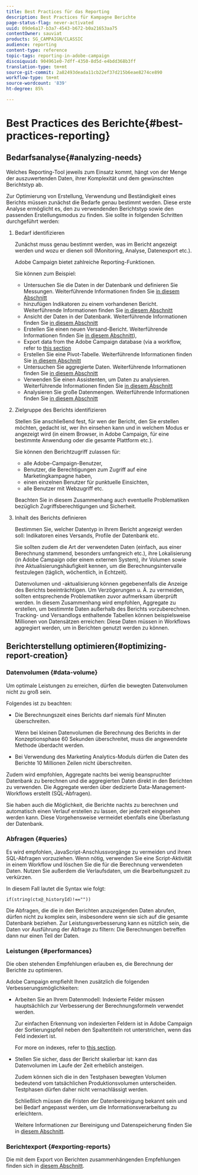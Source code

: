 ```yaml
---
title: Best Practices für das Reporting
description: Best Practices für Kampagne Berichte
page-status-flag: never-activated
uuid: 09de6a17-b3a7-4543-b672-b0a21653aa75
contentOwner: sauviat
products: SG_CAMPAIGN/CLASSIC
audience: reporting
content-type: reference
topic-tags: reporting-in-adobe-campaign
discoiquuid: 904961e0-7dff-4350-8d5d-e4bdd368b3ff
translation-type: tm+mt
source-git-commit: 2a82493deada11cb22ef37d215b6eae8274ce890
workflow-type: tm+mt
source-wordcount: '839'
ht-degree: 85%

---
```



# Best Practices des Berichte{#best-practices-reporting}

## Bedarfsanalyse{#analyzing-needs}

Welches Reporting-Tool jeweils zum Einsatz kommt, hängt von der Menge der auszuwertenden Daten, ihrer Komplexität und dem gewünschten Berichtstyp ab.

Zur Optimierung von Erstellung, Verwendung und Beständigkeit eines Berichts müssen zunächst die Bedarfe genau bestimmt werden. Diese erste Analyse ermöglicht es, den zu verwendenden Berichtstyp sowie den passenden Erstellungsmodus zu finden. Sie sollte in folgenden Schritten durchgeführt werden:

1. Bedarf identifizieren

   Zunächst muss genau bestimmt werden, was im Bericht angezeigt werden und wozu er dienen soll (Monitoring, Analyse, Datenexport etc.).

   Adobe Campaign bietet zahlreiche Reporting-Funktionen.

   Sie können zum Beispiel:

   * Untersuchen Sie die Daten in der Datenbank und definieren Sie Messungen. Weiterführende Informationen finden Sie [in diesem Abschnitt](../../reporting/using/about-cubes.md)
   * hinzufügen Indikatoren zu einem vorhandenen Bericht. Weiterführende Informationen finden Sie [in diesem Abschnitt](../../reporting/using/about-reports-creation-in-campaign.md)
   * Ansicht der Daten in der Datenbank. Weiterführende Informationen finden Sie [in diesem Abschnitt](../../reporting/using/about-descriptive-analysis.md)
   * Erstellen Sie einen neuen Versand-Bericht. Weiterführende Informationen finden Sie [in diesem Abschnitt](../../reporting/using/about-reports-creation-in-campaign.md)),
   * Export data from the Adobe Campaign database (via a workflow, refer to [this section](../../workflow/using/about-workflows.md)
   * Erstellen Sie eine Pivot-Tabelle. Weiterführende Informationen finden Sie [in diesem Abschnitt](../../reporting/using/creating-a-table.md#creating-a-breakdown-or-pivot-table)
   * Untersuchen Sie aggregierte Daten. Weiterführende Informationen finden Sie [in diesem Abschnitt](../../reporting/using/about-cubes.md)
   * Verwenden Sie einen Assistenten, um Daten zu analysieren. Weiterführende Informationen finden Sie [in diesem Abschnitt](../../reporting/using/about-descriptive-analysis.md)
   * Analysieren Sie große Datenmengen. Weiterführende Informationen finden Sie [in diesem Abschnitt](../../reporting/using/about-reports-creation-in-campaign.md)

1. Zielgruppe des Berichts identifizieren

   Stellen Sie anschließend fest, für wen der Bericht, den Sie erstellen möchten, gedacht ist, wer ihn einsehen kann und in welchem Modus er angezeigt wird (in einem Browser, in Adobe Campaign, für eine bestimmte Anwendung oder die gesamte Plattform etc.).

   Sie können den Berichtzugriff zulassen für:

   * alle Adobe-Campaign-Benutzer,
   * Benutzer, die Berechtigungen zum Zugriff auf eine Marketingkampagne haben,
   * einen einzelnen Benutzer für punktuelle Einsichten,
   * alle Benutzer mit Webzugriff etc.

   Beachten Sie in diesem Zusammenhang auch eventuelle Problematiken bezüglich Zugriffsberechtigungen und Sicherheit.

1. Inhalt des Berichts definieren

   Bestimmen Sie, welcher Datentyp in Ihrem Bericht angezeigt werden soll: Indikatoren eines Versands, Profile der Datenbank etc.

   Sie sollten zudem die Art der verwendeten Daten (einfach, aus einer Berechnung stammend, besonders umfangreich etc.), ihre Lokalisierung (in Adobe Campaign oder einem externen System), ihr Volumen sowie ihre Aktualisierungshäufigkeit kennen, um die Berechnungsintervalle festzulegen (täglich, wöchentlich, in Echtzeit).

   Datenvolumen und -aktualisierung können gegebenenfalls die Anzeige des Berichts beeinträchtigen. Um Verzögerungen u. Ä. zu vermeiden, sollten entsprechende Problematiken zuvor aufmerksam überprüft werden. In diesem Zusammenhang wird empfohlen, Aggregate zu erstellen, um bestimmte Daten außerhalb des Berichts vorzuberechnen. Tracking- und Versandlogs enthaltende Tabellen können beispielsweise Millionen von Datensätzen erreichen: Diese Daten müssen in Workflows aggregiert werden, um in Berichten genutzt werden zu können.

## Berichterstellung optimieren{#optimizing-report-creation}

### Datenvolumen {#data-volume}

Um optimale Leistungen zu erreichen, dürfen die bewegten Datenvolumen nicht zu groß sein.

Folgendes ist zu beachten:

* Die Berechnungszeit eines Berichts darf niemals fünf Minuten überschreiten.

   Wenn bei kleinen Datenvolumen die Berechnung des Berichts in der Konzeptionsphase 60 Sekunden überschreitet, muss die angewendete Methode überdacht werden.

* Bei Verwendung des Marketing Analytics-Moduls dürfen die Daten des Berichte 10 Millionen Zeilen nicht überschreiten.

Zudem wird empfohlen, Aggregate nachts bei wenig beanspruchter Datenbank zu berechnen und die aggregierten Daten direkt in den Berichten zu verwenden. Die Aggregate werden über dedizierte Data-Management-Workflows erstellt (SQL-Abfragen).

Sie haben auch die Möglichkeit, die Berichte nachts zu berechnen und automatisch einen Verlauf erstellen zu lassen, der jederzeit eingesehen werden kann. Diese Vorgehensweise vermeidet ebenfalls eine Überlastung der Datenbank.

### Abfragen {#queries}

Es wird empfohlen, JavaScript-Anschlussvorgänge zu vermeiden und ihnen SQL-Abfragen vorzuziehen. Wenn nötig, verwenden Sie eine Script-Aktivität in einem Workflow und löschen Sie die für die Berechnung verwendeten Daten. Nutzen Sie außerdem die Verlaufsdaten, um die Bearbeitungszeit zu verkürzen.

In diesem Fall lautet die Syntax wie folgt:

```
if(string(ctx@_historyId)!==""))
```

Die Abfragen, die die in den Berichten anzuzeigenden Daten abrufen, dürfen nicht zu komplex sein, insbesondere wenn sie sich auf die gesamte Datenbank beziehen. Zur Leistungsverbesserung kann es nützlich sein, die Daten vor Ausführung der Abfrage zu filtern: Die Berechnungen betreffen dann nur einen Teil der Daten.

### Leistungen {#performances}

Die oben stehenden Empfehlungen erlauben es, die Berechnung der Berichte zu optimieren.

Adobe Campaign empfiehlt Ihnen zusätzlich die folgenden Verbesserungsmöglichkeiten:

* Arbeiten Sie an Ihrem Datenmodell: Indexierte Felder müssen hauptsächlich zur Verbesserung der Berechnungsformeln verwendet werden.

   Zur einfachen Erkennung von indexierten Feldern ist in Adobe Campaign der Sortierungspfeil neben den Spaltentiteln rot unterstrichen, wenn das Feld indexiert ist.

   For more on indexes, refer to [this section](../../configuration/using/data-model-best-practices.md#indexes).

* Stellen Sie sicher, dass der Bericht skalierbar ist: kann das Datenvolumen im Laufe der Zeit erheblich ansteigen.

   Zudem können sich die in den Testphasen bewegten Volumen bedeutend vom tatsächlichen Produktionsvolumen unterscheiden. Testphasen dürfen daher nicht vernachlässigt werden.

   Schließlich müssen die Fristen der Datenbereinigung bekannt sein und bei Bedarf angepasst werden, um die Informationsverarbeitung zu erleichtern.

   Weitere Informationen zur Bereinigung und Datenspeicherung finden Sie in [diesem Abschnitt](../../configuration/using/data-model-best-practices.md#data-retention).

### Berichtexport {#exporting-reports}

Die mit dem Export von Berichten zusammenhängenden Empfehlungen finden sich in [diesem Abschnitt](../../reporting/using/actions-on-reports.md#exporting-a-report).
